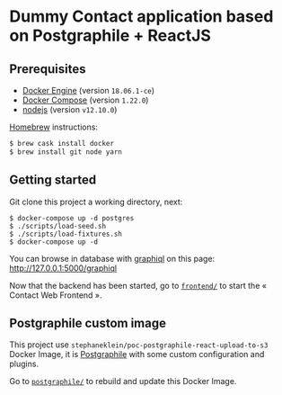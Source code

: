 # Dummy Contact application based on Postgraphile + ReactJS 

## Prerequisites

- [Docker Engine](https://docs.docker.com/engine/) (version `18.06.1-ce`)
- [Docker Compose](https://docs.docker.com/compose/) (version `1.22.0`)
- [nodejs](https://nodejs.org/en/) (version `v12.10.0`)

[Homebrew](https://brew.sh/index_fr) instructions:

```sh
$ brew cask install docker
$ brew install git node yarn
```

## Getting started

Git clone this project a working directory, next:

```
$ docker-compose up -d postgres
$ ./scripts/load-seed.sh
$ ./scripts/load-fixtures.sh
$ docker-compose up -d
```

You can browse in database with [graphiql](https://github.com/graphql/graphiql) on this page: http://127.0.0.1:5000/graphiql

Now that the backend has been started, go to [`frontend/`](frontend/) to start the « Contact Web Frontend ».

## Postgraphile custom image

This project use `stephaneklein/poc-postgraphile-react-upload-to-s3` Docker Image, it is [Postgraphile](https://www.graphile.org/postgraphile/) with some custom configuration and plugins.

Go to [`postgraphile/`](postgraphile/) to rebuild and update this Docker Image.